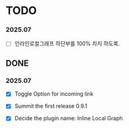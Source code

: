 # TODO

### 2025.07

- [ ] 인라인로컬그래프 하단부를 100% 차지 하도록.

## DONE

### 2025.07

- [x] Toggle Option for incoming link
- [x] Summit the first release 0.9.1
- [x] Decide the plugin name: Inline Local Graph

